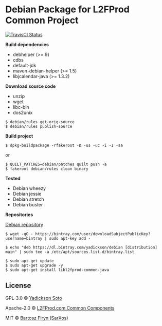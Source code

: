 # Debian Package for L2FProd Common Project

[![TravisCI Status][travis-image]][travis-url]

**Build dependencies**

- debhelper (>= 9)
- cdbs
- default-jdk
- maven-debian-helper (>= 1.5)
- libjcalendar-java (>= 1.3.2)

**Download source code**

- unzip
- wget
- libc-bin
- dos2unix 

```
$ debian/rules get-orig-source
$ debian/rules publish-source
```

**Build project**

```
$ dpkg-buildpackage -rfakeroot -D -us -uc -i -I -sa
```
or
```
$ QUILT_PATCHES=debian/patches quilt push -a
$ fakeroot debian/rules clean binary
```

**Tested**

- Debian wheezy
- Debian jessie
- Debian stretch
- Debian buster

**Repositories**

[Debian repository](https://bintray.com/yadickson/debian)

```
$ wget -qO - https://bintray.com/user/downloadSubjectPublicKey?username=bintray | sudo apt-key add -
```
```
$ echo "deb https://dl.bintray.com/yadickson/debian [distribution] main" | sudo tee -a /etc/apt/sources.list.d/bintray.list
```
```
$ sudo apt-get update
$ sudo apt-get upgrade -y
$ sudo apt-get install libl2fprod-common-java
```

## License

GPL-3.0 © [Yadickson Soto](https://github.com/yadickson)

Apache-2.0 © [L2FProd.com Common Components](http://freshmeat.sourceforge.net/projects/l2fprod-common)

MIT © [Bartosz Firyn (SarXos)](https://github.com/sarxos/l2fprod-common)

[travis-image]: https://api.travis-ci.org/yadickson/l2fprod-common-debs.svg?branch=master
[travis-url]: https://travis-ci.org/yadickson/l2fprod-common-debs

